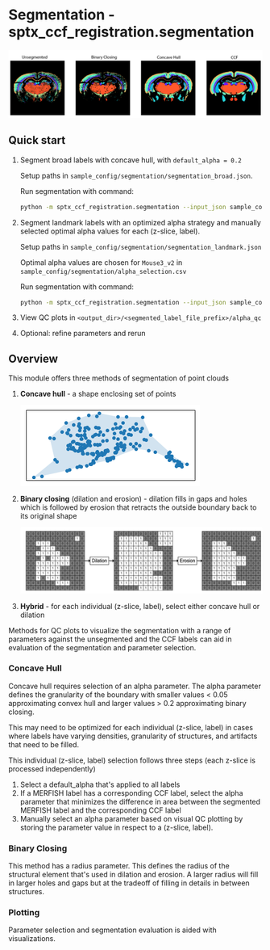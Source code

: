 # Segmentation - sptx_ccf_registration.segmentation

![segmentation overview](doc_assets/segmentation.png)

## Quick start

1. Segment broad labels with concave hull, with `default_alpha = 0.2`

   Setup paths in `sample_config/segmentation/segmentation_broad.json`.
  
   Run segmentation with command:

   ```bash
   python -m sptx_ccf_registration.segmentation --input_json sample_config/segmentation/segmentation_broad.json
   ```

2. Segment landmark labels with an optimized alpha strategy and manually selected optimal alpha values for each (z-slice, label).  
   
   Setup paths in `sample_config/segmentation/segmentation_landmark.json`
   
   Optimal alpha values are chosen for `Mouse3_v2` in `sample_config/segmentation/alpha_selection.csv`
   
   Run segmentation with command:

   ```bash
   python -m sptx_ccf_registration.segmentation --input_json sample_config/segmentation/segmentation_landmark.json
   ```

3. View QC plots in `<output_dir>/<segmented_label_file_prefix>/alpha_qc`

4. Optional: refine parameters and rerun

## Overview

This module offers three methods of segmentation of point clouds

1. **Concave hull** - a shape enclosing set of points

   ![concave hull](doc_assets/concavehull.png)

2. **Binary closing** (dilation and erosion) - dilation fills in gaps and holes which is followed by erosion that retracts the outside boundary back to its original shape

   ![binary closing](doc_assets/binary_closing.png)

3. **Hybrid** - for each individual (z-slice, label), select either concave hull or dilation

Methods for QC plots to visualize the segmentation with a range of parameters against the unsegmented and the CCF labels can aid in evaluation of the segmentation and parameter selection.

### Concave Hull

Concave hull requires selection of an alpha parameter. The alpha parameter defines the granularity of the boundary with smaller values < 0.05 approximating convex hull and larger values > 0.2 approximating binary closing.

This may need to be optimized for each individual (z-slice, label) in cases where labels have varying densities, granularity of structures, and artifacts that need to be filled.  

This individual (z-slice, label) selection follows three steps (each z-slice is processed independently)

1. Select a default_alpha that's applied to all labels
2. If a MERFISH label has a corresponding CCF label, select the alpha parameter that minimizes the difference in area between the segmented MERFISH label and the corresponding CCF label
3. Manually select an alpha parameter based on visual QC plotting by storing the parameter value in respect to a (z-slice, label).

### Binary Closing

This method has a radius parameter. This defines the radius of the structural element that's used in dilation and erosion. A larger radius will fill in larger holes and gaps but at the tradeoff of filling in details in between structures. 

### Plotting

Parameter selection and segmentation evaluation is aided with visualizations. 
